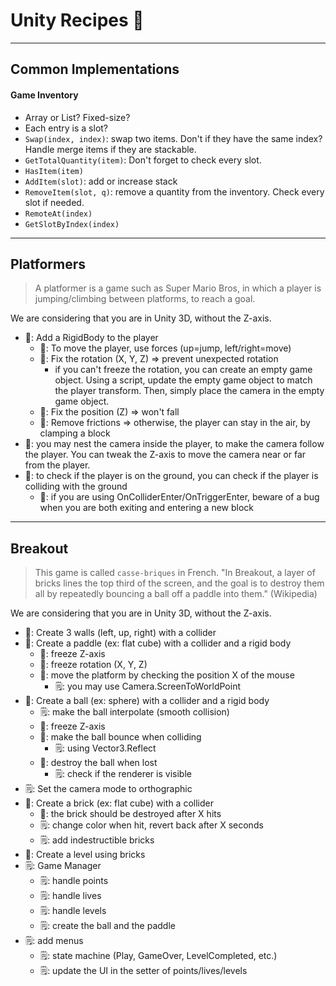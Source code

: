 # Unity Recipes 🔮

<hr class="sep-both">

## Common Implementations

<div class="row row-cols-lg-2"><div>

#### Game Inventory

* Array or List? Fixed-size?
* Each entry is a slot?
* `Swap(index, index)`: swap two items. Don't if they have the same index? Handle merge items if they are stackable.
* `GetTotalQuantity(item)`: Don't forget to check every slot.
* `HasItem(item)`
* `AddItem(slot)`: add or increase stack
* `RemoveItem(slot, q)`: remove a quantity from the inventory. Check every slot if needed.
* `RemoteAt(index)`
* `GetSlotByIndex(index)`
</div><div>
</div></div>

<hr class="sep-both">

## Platformers

> A platformer is a game such as Super Mario Bros, in which a player is jumping/climbing between platforms, to reach a goal.

We are considering that you are in Unity 3D, without the Z-axis.

* 📘: Add a RigidBody to the player
    * 📘: To move the player, use forces (up=jump, left/right=move)
    * 📕: Fix the rotation (X, Y, Z) => prevent unexpected rotation
        * if you can't freeze the rotation, you can create an empty game object. Using a script, update the empty game object to match the player transform. Then, simply place the camera in the empty game object.
    * 📕: Fix the position (Z) => won't fall
    * 📕: Remove frictions => otherwise, the player can stay in the air, by clamping a block
* 📘: you may nest the camera inside the player, to make the camera follow the player. You can tweak the Z-axis to move the camera near or far from the player.
* 📘: to check if the player is on the ground, you can check if the player is colliding with the ground
    * 📕: if you are using OnColliderEnter/OnTriggerEnter, beware of a bug when you are both exiting and entering a new block

<hr class="sep-both">

## Breakout

> This game is called `casse-briques` in French. "In Breakout, a layer of bricks lines the top third of the screen, and the goal is to destroy them all by repeatedly bouncing a ball off a paddle into them." (Wikipedia)

We are considering that you are in Unity 3D, without the Z-axis.

* 📘: Create 3 walls (left, up, right) with a collider
* 📘: Create a paddle (ex: flat cube) with a collider and a rigid body
    * 📕: freeze Z-axis
    * 📕: freeze rotation (X, Y, Z)
    * 📘: move the platform by checking the position X of the mouse
        * 🗒: you may use Camera.ScreenToWorldPoint
* 📘: Create a ball (ex: sphere) with a collider and a rigid body
    * 🗒: make the ball interpolate (smooth collision)
    * 📕: freeze Z-axis
    * 📘: make the ball bounce when colliding
        * 🗒: using Vector3.Reflect
    * 📘: destroy the ball when lost
        * 🗒: check if the renderer is visible
* 🗒: Set the camera mode to orthographic
* 📘: Create a brick (ex: flat cube) with a collider
    * 📘: the brick should be destroyed after X hits
    * 🗒: change color when hit, revert back after X seconds
    * 🗒: add indestructible bricks
* 📘: Create a level using bricks
* 🗒: Game Manager
    * 🗒: handle points
    * 🗒: handle lives
    * 🗒: handle levels
    * 🗒: create the ball and the paddle
* 🗒: add menus
    * 🗒: state machine (Play, GameOver, LevelCompleted, etc.)
    * 🗒: update the UI in the setter of points/lives/levels